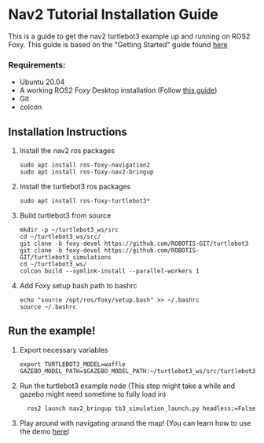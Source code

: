 # Nav2 Tutorial Installation Guide
This is a guide to get the nav2 turtlebot3 example up and running on ROS2 Foxy. This guide is based on the "Getting Started" guide found [here](https://navigation.ros.org/getting_started/index.html#running-the-example)

### Requirements:
- Ubuntu 20.04
- A working ROS2 Foxy Desktop installation (Follow [this guide](https://docs.ros.org/en/foxy/Installation/Ubuntu-Install-Debians.html))
- Git
- colcon

## Installation Instructions
1. Install the nav2 ros packages 
   ```
   sudo apt install ros-foxy-navigation2
   sudo apt install ros-foxy-nav2-bringup
   ```
2. Install the turtlebot3 ros packages
   ```
   sudo apt install ros-foxy-turtlebot3*
   ```
3. Build turtlebot3 from source 
   ```
   mkdir -p ~/turtlebot3_ws/src
   cd ~/turtlebot3_ws/src/
   git clone -b foxy-devel https://github.com/ROBOTIS-GIT/turtlebot3
   git clone -b foxy-devel https://github.com/ROBOTIS-GIT/turtlebot3_simulations
   cd ~/turtlebot3_ws/ 
   colcon build --symlink-install --parallel-workers 1
   ```
4. Add Foxy setup bash path to bashrc
   ```
   echo "source /opt/ros/foxy/setup.bash" >> ~/.bashrc
   source ~/.bashrc
   ```

## Run the example!

1. Export necessary variables
   ```
   export TURTLEBOT3_MODEL=waffle
   GAZEBO_MODEL_PATH=$GAZEBO_MODEL_PATH:~/turtlebot3_ws/src/turtlebot3_simulations/turtlebot3_gazebo/models
   ```
3. Run the turtlebot3 example node (This step might take a while and gazebo might need sometime to fully load in)
   ```
     ros2 launch nav2_bringup tb3_simulation_launch.py headless:=False
   ```
3. Play around with navigating around the map! (You can learn how to use the demo [here](https://navigation.ros.org/getting_started/index.html#navigating))
  


